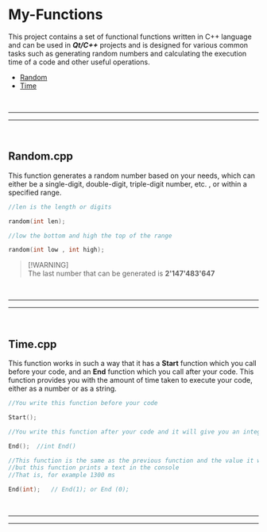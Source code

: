 # My-Functions

This project contains a set of functional functions written in C++ language and can be used in ***Qt/C++*** projects and is designed for various common tasks such as generating random numbers and calculating the execution time of a code and other useful operations.

- [Random](#Randomcpp)
- [Time](#Timecpp)

<br>

---
---

<br>

## Random.cpp

This function generates a random number based on your needs, which can either be a single-digit, double-digit, triple-digit number, etc. , or within a specified range.

```cpp
//len is the length or digits

random(int len);
```

```cpp
//low the bottom and high the top of the range

random(int low , int high);
```

> [!WARNING]\
> The last number that can be generated is **2'147'483'647**

<br>

---
---

<br>

## Time.cpp

This function works in such a way that it has a **Start** function which you call before your code, and an **End** function which you call after your code. This function provides you with the amount of time taken to execute your code, either as a number or as a string.

```cpp
//You write this function before your code

Start();
```

```cpp
//You write this function after your code and it will give you an integer

End();	//int End()
```

```cpp
//This function is the same as the previous function and the value it wants is not important, 
//but this function prints a text in the console
//That is, for example 1300 ms

End(int);	// End(1); or End (0);
```

<br>

---
---

<br>